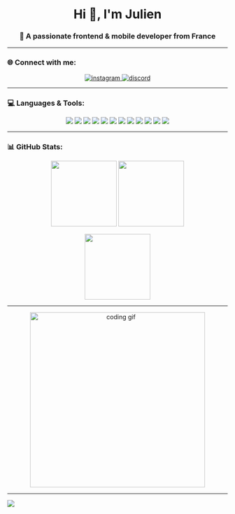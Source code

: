 <h1 align="center">Hi 👋, I'm Julien</h1>
<h3 align="center">🚀 A passionate frontend & mobile developer from France</h3>

---

### 🌐 Connect with me:
<p align="center">
  <a href="https://instagram.com/zhnjulien" target="blank">
    <img src="https://img.shields.io/badge/Instagram-%23E4405F.svg?logo=instagram&logoColor=white" alt="instagram"/>
  </a>
  <a href="https://discordapp.com/users/zhgjulien" target="blank">
    <img src="https://img.shields.io/badge/Discord-%235865F2.svg?logo=discord&logoColor=white" alt="discord"/>
  </a>
</p>

---

### 💻 Languages & Tools:
<p align="center">
  <img src="https://img.shields.io/badge/html5-%23E34F26.svg?style=for-the-badge&logo=html5&logoColor=white"/>
  <img src="https://img.shields.io/badge/css3-%231572B6.svg?style=for-the-badge&logo=css3&logoColor=white"/>
  <img src="https://img.shields.io/badge/javascript-%23323330.svg?style=for-the-badge&logo=javascript&logoColor=%23F7DF1E"/>
  <img src="https://img.shields.io/badge/react_native-%2320232a.svg?style=for-the-badge&logo=react&logoColor=%2361DAFB"/>
  <img src="https://img.shields.io/badge/flutter-%2302569B.svg?style=for-the-badge&logo=flutter&logoColor=white"/>
  <img src="https://img.shields.io/badge/node.js-6DA55F?style=for-the-badge&logo=node.js&logoColor=white"/>
  <img src="https://img.shields.io/badge/python-3670A0?style=for-the-badge&logo=python&logoColor=ffdd54"/>
  <img src="https://img.shields.io/badge/c++-%2300599C.svg?style=for-the-badge&logo=c%2B%2B&logoColor=white"/>
  <img src="https://img.shields.io/badge/java-%23ED8B00.svg?style=for-the-badge&logo=openjdk&logoColor=white"/>
  <img src="https://img.shields.io/badge/docker-%230db7ed.svg?style=for-the-badge&logo=docker&logoColor=white"/>
  <img src="https://img.shields.io/badge/google%20cloud-%234285F4.svg?style=for-the-badge&logo=google-cloud&logoColor=white"/>
  <img src="https://img.shields.io/badge/aws-%23FF9900.svg?style=for-the-badge&logo=amazon-aws&logoColor=white"/>
</p>

---

### 📊 GitHub Stats:
<p align="center">
  <img src="https://github-readme-stats.vercel.app/api?username=zhgjulien&theme=dark&hide_border=false&include_all_commits=false&count_private=false" height="150"/>
  <img src="https://nirzak-streak-stats.vercel.app/?user=zhgjulien&theme=dark&hide_border=false" height="150"/>
</p>
<p align="center">
  <img src="https://github-readme-stats.vercel.app/api/top-langs/?username=zhgjulien&theme=dark&hide_border=false&include_all_commits=false&count_private=false&layout=compact" height="150"/>
</p>

---

<p align="center">
  <img src="https://media.giphy.com/media/qgQUggAC3Pfv687qPC/giphy.gif" width="400" alt="coding gif"/>
</p>

---

[![](https://visitcount.itsvg.in/api?id=zhgjulien&icon=0&color=0)](https://visitcount.itsvg.in)
